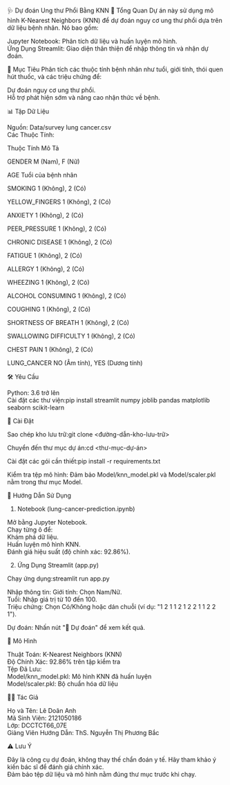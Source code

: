 🩺 Dự đoán Ung thư Phổi Bằng KNN
🌟 Tổng Quan
Dự án này sử dụng mô hình K-Nearest Neighbors (KNN) để dự đoán nguy cơ ung thư phổi dựa trên dữ liệu bệnh nhân. Nó bao gồm:  

Jupyter Notebook: Phân tích dữ liệu và huấn luyện mô hình.  
Ứng Dụng Streamlit: Giao diện thân thiện để nhập thông tin và nhận dự đoán.


🎯 Mục Tiêu
Phân tích các thuộc tính bệnh nhân như tuổi, giới tính, thói quen hút thuốc, và các triệu chứng để:  

Dự đoán nguy cơ ung thư phổi.  
Hỗ trợ phát hiện sớm và nâng cao nhận thức về bệnh.


📊 Tập Dữ Liệu

Nguồn: Data/survey lung cancer.csv  
Các Thuộc Tính:


Thuộc Tính
Mô Tả



GENDER
M (Nam), F (Nữ)


AGE
Tuổi của bệnh nhân


SMOKING
1 (Không), 2 (Có)


YELLOW_FINGERS
1 (Không), 2 (Có)


ANXIETY
1 (Không), 2 (Có)


PEER_PRESSURE
1 (Không), 2 (Có)


CHRONIC DISEASE
1 (Không), 2 (Có)


FATIGUE
1 (Không), 2 (Có)


ALLERGY
1 (Không), 2 (Có)


WHEEZING
1 (Không), 2 (Có)


ALCOHOL CONSUMING
1 (Không), 2 (Có)


COUGHING
1 (Không), 2 (Có)


SHORTNESS OF BREATH
1 (Không), 2 (Có)


SWALLOWING DIFFICULTY
1 (Không), 2 (Có)


CHEST PAIN
1 (Không), 2 (Có)


LUNG_CANCER
NO (Âm tính), YES (Dương tính)





🛠 Yêu Cầu

Python: 3.6 trở lên  
Cài đặt các thư viện:pip install streamlit numpy joblib pandas matplotlib seaborn scikit-learn




🔧 Cài Đặt

Sao chép kho lưu trữ:git clone <đường-dẫn-kho-lưu-trữ>


Chuyển đến thư mục dự án:cd <thư-mục-dự-án>


Cài đặt các gói cần thiết:pip install -r requirements.txt


Kiểm tra tệp mô hình:
Đảm bảo Model/knn_model.pkl và Model/scaler.pkl nằm trong thư mục Model.




📖 Hướng Dẫn Sử Dụng
1. Notebook (lung-cancer-prediction.ipynb)

Mở bằng Jupyter Notebook.  
Chạy từng ô để:  
Khám phá dữ liệu.  
Huấn luyện mô hình KNN.  
Đánh giá hiệu suất (độ chính xác: 92.86%).



2. Ứng Dụng Streamlit (app.py)

Chạy ứng dụng:streamlit run app.py


Nhập thông tin:
Giới tính: Chọn Nam/Nữ.  
Tuổi: Nhập giá trị từ 10 đến 100.  
Triệu chứng: Chọn Có/Không hoặc dán chuỗi (ví dụ: "1 2 1 1 2 1 2 2 1 1 2 2 1").


Dự đoán:
Nhấn nút "🧠 Dự đoán" để xem kết quả.




🤖 Mô Hình

Thuật Toán: K-Nearest Neighbors (KNN)  
Độ Chính Xác: 92.86% trên tập kiểm tra  
Tệp Đã Lưu:  
Model/knn_model.pkl: Mô hình KNN đã huấn luyện  
Model/scaler.pkl: Bộ chuẩn hóa dữ liệu




👨‍🎓 Tác Giả

Họ và Tên: Lê Doãn Anh  
Mã Sinh Viên: 2121050186  
Lớp: DCCTCT66_07E  
Giảng Viên Hướng Dẫn: ThS. Nguyễn Thị Phương Bắc


⚠️ Lưu Ý

Đây là công cụ dự đoán, không thay thế chẩn đoán y tế. Hãy tham khảo ý kiến bác sĩ để đánh giá chính xác.  
Đảm bảo tệp dữ liệu và mô hình nằm đúng thư mục trước khi chạy.


